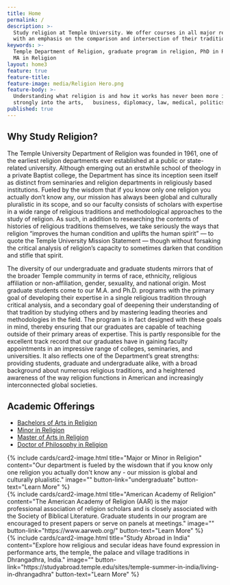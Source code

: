 ```yaml
---
title: Home
permalink: /
description: >-
  Study religion at Temple University. We offer courses in all major religions,
  with an emphasis on the comparison and intersection of their traditions.
keywords: >-
  Temple Department of Religion, graduate program in religion, PhD in Religion,
  MA in Religion 
layout: home3
feature: true
feature-title: 
feature-image: media/Religion Hero.png
feature-body: >-
  Understanding what religion is and how it works has never been more important. Religious worldviews factor
  strongly into the arts,   business, diplomacy, law, medical, politics, practice and public health.
published: true
---
```

## Why Study Religion?
The Temple University Department of Religion was founded in 1961, one of the earliest religion departments ever established at a public or state-related university. Although emerging out an erstwhile school of theology in a private Baptist college, the Department has since its inception seen itself as distinct from seminaries and religion departments in religiously based institutions. Fueled by the wisdom that if you know only one religion you actually don’t know any, our mission has always been global and culturally pluralistic in its scope, and so our faculty consists of scholars with expertise in a wide range of religious traditions and methodological approaches to the study of religion. As such, in addition to researching the contents of histories of religious traditions themselves, we take seriously the ways that religion “improves the human condition and uplifts the human spirit” — to quote the Temple University Mission Statement — though without forsaking the critical analysis of religion’s capacity to sometimes darken that condition and stifle that spirit.

The diversity of our undergraduate and graduate students mirrors that of the broader Temple community in terms of race, ethnicity, religious affiliation or non-affiliation, gender, sexuality, and national origin. Most graduate students come to our M.A. and Ph.D. programs with the primary goal of developing their expertise in a single religious tradition through critical analysis, and a secondary goal of deepening their understanding of that tradition by studying others and by mastering leading theories and methodologies in the field. The program is in fact designed with these goals in mind, thereby ensuring that our graduates are capable of teaching outside of their primary areas of expertise. This is partly responsible for the excellent track record that our graduates have in gaining faculty appointments in an impressive range of colleges, seminaries, and universities. It also reflects one of the Department’s great strengths: providing students, graduate and undergraduate alike, with a broad background about numerous religious traditions, and a heightened awareness of the way religion functions in American and increasingly interconnected global societies.

## Academic Offerings
- [Bachelors of Arts in Religion](http://bulletin.temple.edu/undergraduate/liberal-arts/religion/ba-religion/)
- [Minor in Religion](http://bulletin.temple.edu/undergraduate/liberal-arts/religion/minor-religion/)
- [Master of Arts in Religion](http://bulletin.temple.edu/graduate/scd/cla/religion-ma/)
- [Doctor of Philosophy in Religion](http://bulletin.temple.edu/graduate/scd/cla/religion-phd/)

<div class="row row-wide">
  <div class="col m12 l4">{% include cards/card2-image.html
    title="Major or Minor in Religion"
    content="Our department is fueled by the wisdown that if you know only one religion you actually don't know any - our mission is global and culturally plualistic."
    image=""
    button-link="undergraduate"
    button-text="Learn More" %}
  </div>
  <div class="row row-wide">
    <div class="col m12 l4">{% include cards/card2-image.html
      title="American Academy of Religion"
      content="The American Academy of Religion (AAR) is the major professional association of religion scholars and is closely associated with the Society of Biblical Literature. Graduate students in our program are encouraged to present papers or serve on panels at meetings."
      image=""
      button-link="https://www.aarweb.org/"
      button-text="Learn More" %}
    </div>
    <div class="row row-wide">
      <div class="col m12 l4">{% include cards/card2-image.html
        title="Study Abroad in India"
        content="Explore how religious and secular ideas have found expression in performance arts, the temple, the palace and village traditions in Dhrangadhra, India."
        image=""
        button-link="https://studyabroad.temple.edu/sites/temple-summer-in-india/living-in-dhrangadhra"
        button-text="Learn More" %}
      </div>
</div>
